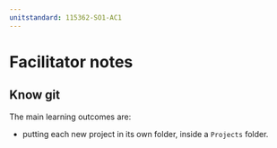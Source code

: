 ```yaml
---
unitstandard: 115362-SO1-AC1
---
```


# Facilitator notes

## Know git

The main learning outcomes are:

* putting each new project in its own folder, inside a `Projects` folder.

